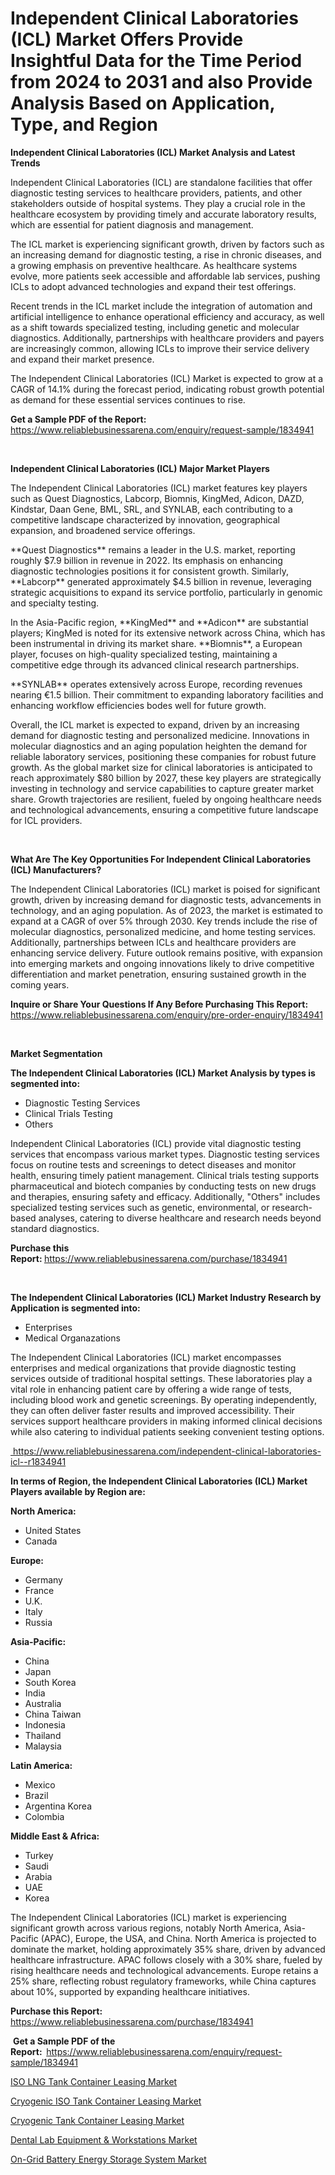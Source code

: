 <p><h1>Independent Clinical Laboratories (ICL) Market Offers Provide Insightful Data for the Time Period from 2024 to 2031 and also Provide Analysis Based on Application, Type, and Region</h1></p><p><strong>Independent Clinical Laboratories (ICL) Market Analysis and Latest Trends</strong></p>
<p><p>Independent Clinical Laboratories (ICL) are standalone facilities that offer diagnostic testing services to healthcare providers, patients, and other stakeholders outside of hospital systems. They play a crucial role in the healthcare ecosystem by providing timely and accurate laboratory results, which are essential for patient diagnosis and management.</p><p>The ICL market is experiencing significant growth, driven by factors such as an increasing demand for diagnostic testing, a rise in chronic diseases, and a growing emphasis on preventive healthcare. As healthcare systems evolve, more patients seek accessible and affordable lab services, pushing ICLs to adopt advanced technologies and expand their test offerings.</p><p>Recent trends in the ICL market include the integration of automation and artificial intelligence to enhance operational efficiency and accuracy, as well as a shift towards specialized testing, including genetic and molecular diagnostics. Additionally, partnerships with healthcare providers and payers are increasingly common, allowing ICLs to improve their service delivery and expand their market presence. </p><p>The Independent Clinical Laboratories (ICL) Market is expected to grow at a CAGR of 14.1% during the forecast period, indicating robust growth potential as demand for these essential services continues to rise.</p></p>
<p><strong>Get a Sample PDF of the Report:&nbsp;</strong> <a href="https://www.reliablebusinessarena.com/enquiry/request-sample/1834941?utm_campaign=1596&utm_medium=2&utm_source=Github&utm_content=ia&utm_term=16102024&utm_id=independent-clinical-laboratories-icl">https://www.reliablebusinessarena.com/enquiry/request-sample/1834941</a></p>
<p>&nbsp;</p>
<p><strong>Independent Clinical Laboratories (ICL) Major Market Players</strong></p>
<p><p>The Independent Clinical Laboratories (ICL) market features key players such as Quest Diagnostics, Labcorp, Biomnis, KingMed, Adicon, DAZD, Kindstar, Daan Gene, BML, SRL, and SYNLAB, each contributing to a competitive landscape characterized by innovation, geographical expansion, and broadened service offerings.</p><p>**Quest Diagnostics** remains a leader in the U.S. market, reporting roughly $7.9 billion in revenue in 2022. Its emphasis on enhancing diagnostic technologies positions it for consistent growth. Similarly, **Labcorp** generated approximately $4.5 billion in revenue, leveraging strategic acquisitions to expand its service portfolio, particularly in genomic and specialty testing.</p><p>In the Asia-Pacific region, **KingMed** and **Adicon** are substantial players; KingMed is noted for its extensive network across China, which has been instrumental in driving its market share. **Biomnis**, a European player, focuses on high-quality specialized testing, maintaining a competitive edge through its advanced clinical research partnerships.</p><p>**SYNLAB** operates extensively across Europe, recording revenues nearing €1.5 billion. Their commitment to expanding laboratory facilities and enhancing workflow efficiencies bodes well for future growth.</p><p>Overall, the ICL market is expected to expand, driven by an increasing demand for diagnostic testing and personalized medicine. Innovations in molecular diagnostics and an aging population heighten the demand for reliable laboratory services, positioning these companies for robust future growth. As the global market size for clinical laboratories is anticipated to reach approximately $80 billion by 2027, these key players are strategically investing in technology and service capabilities to capture greater market share. Growth trajectories are resilient, fueled by ongoing healthcare needs and technological advancements, ensuring a competitive future landscape for ICL providers.</p></p>
<p>&nbsp;</p>
<p><strong>What Are The Key Opportunities For Independent Clinical Laboratories (ICL) Manufacturers?</strong></p>
<p><p>The Independent Clinical Laboratories (ICL) market is poised for significant growth, driven by increasing demand for diagnostic tests, advancements in technology, and an aging population. As of 2023, the market is estimated to expand at a CAGR of over 5% through 2030. Key trends include the rise of molecular diagnostics, personalized medicine, and home testing services. Additionally, partnerships between ICLs and healthcare providers are enhancing service delivery. Future outlook remains positive, with expansion into emerging markets and ongoing innovations likely to drive competitive differentiation and market penetration, ensuring sustained growth in the coming years.</p></p>
<p><strong>Inquire or Share Your Questions If Any Before Purchasing This Report:</strong> <a href="https://www.reliablebusinessarena.com/enquiry/pre-order-enquiry/1834941?utm_campaign=1596&utm_medium=2&utm_source=Github&utm_content=ia&utm_term=16102024&utm_id=independent-clinical-laboratories-icl">https://www.reliablebusinessarena.com/enquiry/pre-order-enquiry/1834941</a></p>
<p>&nbsp;</p>
<p><strong>Market Segmentation</strong></p>
<p><strong>The Independent Clinical Laboratories (ICL) Market Analysis by types is segmented into:</strong></p>
<p><ul><li>Diagnostic Testing Services</li><li>Clinical Trials Testing</li><li>Others</li></ul></p>
<p><p>Independent Clinical Laboratories (ICL) provide vital diagnostic testing services that encompass various market types. Diagnostic testing services focus on routine tests and screenings to detect diseases and monitor health, ensuring timely patient management. Clinical trials testing supports pharmaceutical and biotech companies by conducting tests on new drugs and therapies, ensuring safety and efficacy. Additionally, "Others" includes specialized testing services such as genetic, environmental, or research-based analyses, catering to diverse healthcare and research needs beyond standard diagnostics.</p></p>
<p><strong>Purchase this Report:&nbsp;</strong><a href="https://www.reliablebusinessarena.com/purchase/1834941?utm_campaign=1596&utm_medium=2&utm_source=Github&utm_content=ia&utm_term=16102024&utm_id=independent-clinical-laboratories-icl">https://www.reliablebusinessarena.com/purchase/1834941</a></p>
<p>&nbsp;</p>
<p><strong>The Independent Clinical Laboratories (ICL) Market Industry Research by Application is segmented into:</strong></p>
<p><ul><li>Enterprises</li><li>Medical Organazations</li></ul></p>
<p><p>The Independent Clinical Laboratories (ICL) market encompasses enterprises and medical organizations that provide diagnostic testing services outside of traditional hospital settings. These laboratories play a vital role in enhancing patient care by offering a wide range of tests, including blood work and genetic screenings. By operating independently, they can often deliver faster results and improved accessibility. Their services support healthcare providers in making informed clinical decisions while also catering to individual patients seeking convenient testing options.</p></p>
<p><a href="https://www.reliablebusinessarena.com/independent-clinical-laboratories-icl--r1834941?utm_campaign=1596&utm_medium=2&utm_source=Github&utm_content=ia&utm_term=16102024&utm_id=independent-clinical-laboratories-icl">&nbsp;https://www.reliablebusinessarena.com/independent-clinical-laboratories-icl--r1834941</a></p>
<p><strong>In terms of Region, the Independent Clinical Laboratories (ICL) Market Players available by Region are:</strong></p>
<p>
    <p> <strong> North America: </strong>
        <ul>
            <li>United States</li>
            <li>Canada</li>
        </ul>
        </p> 
    <p> <strong> Europe: </strong>
        <ul>
            <li>Germany</li>
            <li>France</li>
            <li>U.K.</li>
            <li>Italy</li>
            <li>Russia</li>
        </ul>
        </p> 
    <p> <strong> Asia-Pacific: </strong>
        <ul>
            <li>China</li>
            <li>Japan</li>
            <li>South Korea</li>
            <li>India</li>
            <li>Australia</li>
            <li>China Taiwan</li>
            <li>Indonesia</li>
            <li>Thailand</li>
            <li>Malaysia</li>
        </ul>
        </p> 
    <p> <strong> Latin America: </strong>
        <ul>
            <li>Mexico</li>
            <li>Brazil</li>
            <li>Argentina Korea</li>
            <li>Colombia</li>
        </ul>
        </p> 
    <p> <strong> Middle East & Africa: </strong>
        <ul>
            <li>Turkey</li>
            <li>Saudi</li>
            <li>Arabia</li>
            <li>UAE</li>
            <li>Korea</li>
        </ul>
    </p>
    </p>
<p><p>The Independent Clinical Laboratories (ICL) market is experiencing significant growth across various regions, notably North America, Asia-Pacific (APAC), Europe, the USA, and China. North America is projected to dominate the market, holding approximately 35% share, driven by advanced healthcare infrastructure. APAC follows closely with a 30% share, fueled by rising healthcare needs and technological advancements. Europe retains a 25% share, reflecting robust regulatory frameworks, while China captures about 10%, supported by expanding healthcare initiatives.</p></p>
<p><strong>Purchase this Report: </strong><a href="https://www.reliablebusinessarena.com/purchase/1834941?utm_campaign=1596&utm_medium=2&utm_source=Github&utm_content=ia&utm_term=16102024&utm_id=independent-clinical-laboratories-icl">https://www.reliablebusinessarena.com/purchase/1834941</a></p>
<p>&nbsp;<strong>Get a Sample PDF of the Report:&nbsp;&nbsp;</strong><a href="https://www.reliablebusinessarena.com/enquiry/request-sample/1834941?utm_campaign=1596&utm_medium=2&utm_source=Github&utm_content=ia&utm_term=16102024&utm_id=independent-clinical-laboratories-icl">https://www.reliablebusinessarena.com/enquiry/request-sample/1834941</a></p>
<p><strong></strong></p>
<p><p><a href="https://www.linkedin.com/pulse/iso-lng-tank-container-leasing-market-trends-detailed-study-3od0e?trk=public_post_embed_feed-article-content&utm_campaign=1596&utm_medium=2&utm_source=Github&utm_content=ia&utm_term=16102024&utm_id=independent-clinical-laboratories-icl">ISO LNG Tank Container Leasing Market</a></p><p><a href="https://www.linkedin.com/pulse/cryogenic-iso-tank-container-leasing-industry-sector-new-technologies-tlxte?trk=public_post_embed_feed-article-content&utm_campaign=1596&utm_medium=2&utm_source=Github&utm_content=ia&utm_term=16102024&utm_id=independent-clinical-laboratories-icl">Cryogenic ISO Tank Container Leasing Market</a></p><p><a href="https://www.linkedin.com/pulse/global-cryogenic-tank-container-leasing-market-focus-product-b92ke?trk=public_post_embed_feed-article-content&utm_campaign=1596&utm_medium=2&utm_source=Github&utm_content=ia&utm_term=16102024&utm_id=independent-clinical-laboratories-icl">Cryogenic Tank Container Leasing Market</a></p><p><a href="https://www.linkedin.com/pulse/dental-lab-equipment-workstations-momentum-charting-64-cagr-j6yoe?trk=public_post_embed_feed-article-content&utm_campaign=1596&utm_medium=2&utm_source=Github&utm_content=ia&utm_term=16102024&utm_id=independent-clinical-laboratories-icl">Dental Lab Equipment & Workstations Market</a></p><p><a href="https://www.linkedin.com/pulse/strategic-market-insights-navigating-global-on-grid-battery-9vkde?trk=public_post_embed_feed-article-content&utm_campaign=1596&utm_medium=2&utm_source=Github&utm_content=ia&utm_term=16102024&utm_id=independent-clinical-laboratories-icl">On-Grid Battery Energy Storage System Market</a></p></p>